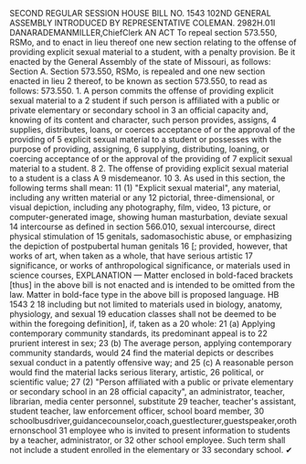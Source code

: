 SECOND REGULAR SESSION
HOUSE BILL NO. 1543
102ND GENERAL ASSEMBLY
INTRODUCED BY REPRESENTATIVE COLEMAN.
2982H.01I DANARADEMANMILLER,ChiefClerk
AN ACT
To repeal section 573.550, RSMo, and to enact in lieu thereof one new section relating to the
offense of providing explicit sexual material to a student, with a penalty provision.
Be it enacted by the General Assembly of the state of Missouri, as follows:
Section A. Section 573.550, RSMo, is repealed and one new section enacted in lieu
2 thereof, to be known as section 573.550, to read as follows:
573.550. 1. A person commits the offense of providing explicit sexual material to a
2 student if such person is affiliated with a public or private elementary or secondary school in
3 an official capacity and, knowing of its content and character, such person provides, assigns,
4 supplies, distributes, loans, or coerces acceptance of or the approval of the providing of
5 explicit sexual material to a student or possesses with the purpose of providing, assigning,
6 supplying, distributing, loaning, or coercing acceptance of or the approval of the providing of
7 explicit sexual material to a student.
8 2. The offense of providing explicit sexual material to a student is a class A
9 misdemeanor.
10 3. As used in this section, the following terms shall mean:
11 (1) "Explicit sexual material", any material, including any written material or any
12 pictorial, three-dimensional, or visual depiction, including any photography, film, video,
13 picture, or computer-generated image, showing human masturbation, deviate sexual
14 intercourse as defined in section 566.010, sexual intercourse, direct physical stimulation of
15 genitals, sadomasochistic abuse, or emphasizing the depiction of postpubertal human genitals
16 [; provided, however, that works of art, when taken as a whole, that have serious artistic
17 significance, or works of anthropological significance, or materials used in science courses,
EXPLANATION — Matter enclosed in bold-faced brackets [thus] in the above bill is not enacted and is
intended to be omitted from the law. Matter in bold-face type in the above bill is proposed language.
HB 1543 2
18 including but not limited to materials used in biology, anatomy, physiology, and sexual
19 education classes shall not be deemed to be within the foregoing definition], if, taken as a
20 whole:
21 (a) Applying contemporary community standards, its predominant appeal is to
22 prurient interest in sex;
23 (b) The average person, applying contemporary community standards, would
24 find the material depicts or describes sexual conduct in a patently offensive way; and
25 (c) A reasonable person would find the material lacks serious literary, artistic,
26 political, or scientific value;
27 (2) "Person affiliated with a public or private elementary or secondary school in an
28 official capacity", an administrator, teacher, librarian, media center personnel, substitute
29 teacher, teacher's assistant, student teacher, law enforcement officer, school board member,
30 schoolbusdriver,guidancecounselor,coach,guestlecturer,guestspeaker,orothernonschool
31 employee who is invited to present information to students by a teacher, administrator, or
32 other school employee. Such term shall not include a student enrolled in the elementary or
33 secondary school.
✔